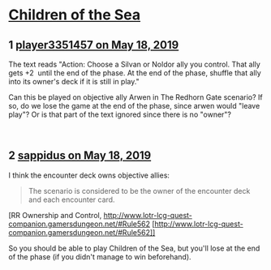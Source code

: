 # [Children of the Sea](https://community.fantasyflightgames.com/topic/295383-children-of-the-sea/)

## 1 [player3351457 on May 18, 2019](https://community.fantasyflightgames.com/topic/295383-children-of-the-sea/?do=findComment&comment=3704157)

The text reads "Action: Choose a Silvan or Noldor ally you control. That ally gets +2  until the end of the phase. At the end of the phase, shuffle that ally into its owner's deck if it is still in play."

Can this be played on objective ally Arwen in The Redhorn Gate scenario? If so, do we lose the game at the end of the phase, since arwen would "leave play"? Or is that part of the text ignored since there is no "owner"?

 

## 2 [sappidus on May 18, 2019](https://community.fantasyflightgames.com/topic/295383-children-of-the-sea/?do=findComment&comment=3704251)

I think the encounter deck owns objective allies:



> The scenario is considered to be the owner of the encounter deck and each encounter card.



[RR Ownership and Control, http://www.lotr-lcg-quest-companion.gamersdungeon.net/#Rule562 [http://www.lotr-lcg-quest-companion.gamersdungeon.net/#Rule562]]

So you should be able to play Children of the Sea, but you'll lose at the end of the phase (if you didn't manage to win beforehand).

